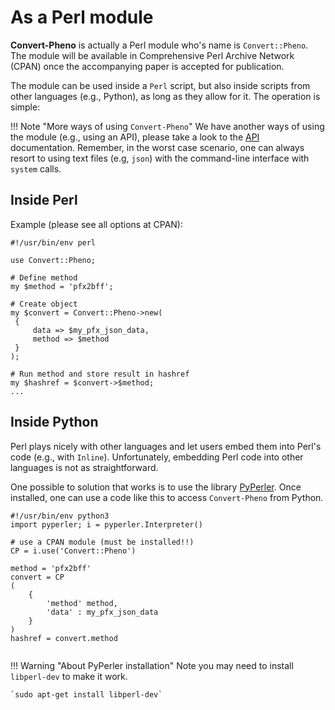 # As a Perl module

**Convert-Pheno** is actually a Perl module who's name is `Convert::Pheno`. The module will be available in Comprehensive Perl Archive Network (CPAN) once the accompanying paper is accepted for publication.

The module can be used inside a `Perl` script, but also inside scripts from other languages (e.g., Python), as long as they allow for it. The operation is simple:

!!! Note "More ways of using `Convert-Pheno`"
    We have another ways of using the module (e.g., using an API), please take a look to the [API](use-as-an-api.md) documentation. 
    Remember, in the worst case scenario, one can always resort to using text files (e.g, `json`) with the command-line interface with `system` calls.


## Inside Perl

Example (please see all options at CPAN):
```
#!/usr/bin/env perl

use Convert::Pheno;

# Define method
my $method = 'pfx2bff';

# Create object
my $convert = Convert::Pheno->new(
 {
     data => $my_pfx_json_data,
     method => $method
 }
);

# Run method and store result in hashref
my $hashref = $convert->$method;
...

```
## Inside Python

Perl plays nicely with other languages and let users embed them into Perl's code (e.g., with `Inline`). Unfortunately, embedding Perl code into other languages is not as straightforward.

One possible to solution that works is to use the library [PyPerler](https://github.com/tkluck/pyperler). Once installed, one can use a code like this to access `Convert-Pheno` from Python.

```
#!/usr/bin/env python3
import pyperler; i = pyperler.Interpreter()

# use a CPAN module (must be installed!!)
CP = i.use('Convert::Pheno')

method = 'pfx2bff'
convert = CP
(
    { 
        'method' method,
        'data' : my_pfx_json_data
    }
)
hashref = convert.method
 
```

!!! Warning "About PyPerler installation"
    Note you may need to install `libperl-dev` to make it work.
    
    `sudo apt-get install libperl-dev`


